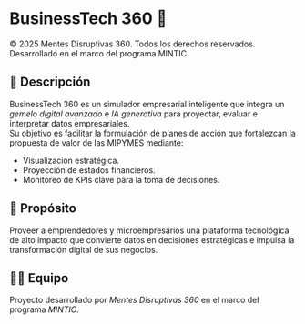 # BusinessTech 360 🚀  

© 2025 Mentes Disruptivas 360. Todos los derechos reservados. Desarrollado en el marco del programa MINTIC.  

## 📌 Descripción  
BusinessTech 360 es un simulador empresarial inteligente que integra un *gemelo digital avanzado* e *IA generativa* para proyectar, evaluar e interpretar datos empresariales.  
Su objetivo es facilitar la formulación de planes de acción que fortalezcan la propuesta de valor de las MIPYMES mediante:  
- Visualización estratégica.  
- Proyección de estados financieros.  
- Monitoreo de KPIs clave para la toma de decisiones.  

## 🎯 Propósito  
Proveer a emprendedores y microempresarios una plataforma tecnológica de alto impacto que convierte datos en decisiones estratégicas e impulsa la transformación digital de sus negocios.  

## 👩‍💻 Equipo  
Proyecto desarrollado por *Mentes Disruptivas 360* en el marco del programa *MINTIC*.
